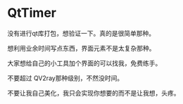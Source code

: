 # QtTimer
没有进行qt库打包，想验证一下。真的是很简单那种。

想利用业余时间写点东西，界面元素不是太复杂那种。

大家想给自己的小工具加个界面的可以找我，免费练手。

不要超过 QV2ray那种级别，不然没时间。

不要让我自己美化，我只会实现你想要的而不是让我想，头疼。
